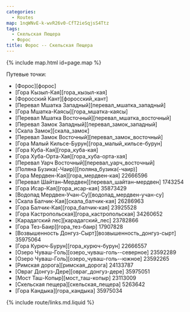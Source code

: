 ```yaml
---
categories: 
  - Routes
map: 1nqWNvE-k-wvR26v0-CfT2ieSqjsS4Ttz
tags:
  - Скельская Пещера
  - Форос
title: Форос -- Скельская Пещера
---
```


{% include map.html id=page.map %}

Путевые точки:

- [Форос][форос]
- [Гора Кызыл-Кая][гора_кызыл-кая]
- [Форосский Кант][форосский_кант]
- [Перевал Мшатка Западный][перевал_мшатка_западный]
- [Гора Мшатка-Каясы][гора_мшатка-каясы]
- [Перевал Мшатка Восточный][перевал_мшатка_восточный]
- [Перевал Замок Западный][перевал_замок_западный]
- [Скала Замок][скала_замок]
- [Перевал Замок Восточный][перевал_замок_восточный]
- [Гора Малый Кильсе-Бурун][гора_малый_кильсе-бурун]
- [Гора Куба-Кая][гора_куба-кая]
- [Гора Хуба-Орта-Хая][гора_хуба-орта-хая]
- [Перевал Уарч Восточный][перевал_уарч_восточный]
- [Поляна Бузика(-Чаир)][поляна_бузика(-чаир)]
- [Гора Мердвен-Кая][гора_мердвен-кая] 22666596
- [Перевал Шайтан–Мердвен][перевал_шайтан–мердвен] 1743254
- [Гора Исар-Кая][гора_исар-кая] 35873429
- [Водопад Мердвен-Учан-Су][водопад_мердвен-учан-су]
- [Скала Балчик-Кая][скала_балчик-кая] 26286963
- [Гора Балчик-Кая][гора_балчик-кая] 23925528
- [Гора Кастропольская][гора_кастропольская] 34260652
- [Карадагский лес][карадагский_лес] 23782866
- [Гора Тез-Баир][гора_тез-баир] 17907828
- [Возвышенность Донгуз-Сырт][возвышенность_донгуз-сырт] 35975064
- [Гора Курюч-Бурун][гора_курюч-бурун] 22666557
- [Озеро Чуваш-Голь][озеро_чуваш-голь--северное] 23592289
- [Озеро Чуваш-Голь][озеро_чуваш-голь--южное] 23592265
- [Римская дорога][римская_дорога] 24133787
- [Овраг Донгуз-Дере][овраг_донгуз-дере] 35975051
- [Мост Таш-Копыр][мост_таш-копыр] 23113009
- [Скельская пещера][скельская_пещера] 5263642
- [Гора Кандыка][гора_кандыка] 35975034

{% include route/links.md.liquid %}
